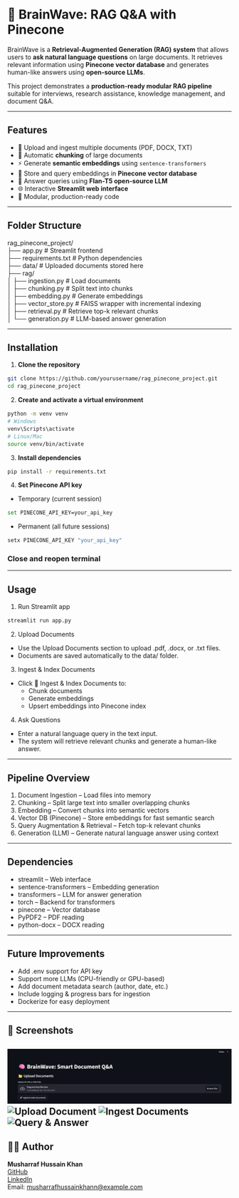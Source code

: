 # 🧠 BrainWave: RAG Q&A with Pinecone

BrainWave is a **Retrieval-Augmented Generation (RAG) system** that allows users to **ask natural language questions** on large documents. It retrieves relevant information using **Pinecone vector database** and generates human-like answers using **open-source LLMs**.  

This project demonstrates a **production-ready modular RAG pipeline** suitable for interviews, research assistance, knowledge management, and document Q&A.

---

## **Features**

- 📂 Upload and ingest multiple documents (PDF, DOCX, TXT)
- 🧩 Automatic **chunking** of large documents
- ⚡ Generate **semantic embeddings** using `sentence-transformers`
- 💾 Store and query embeddings in **Pinecone vector database**
- 🤖 Answer queries using **Flan-T5 open-source LLM**
- 🌐 Interactive **Streamlit web interface**
- 🔧 Modular, production-ready code

---

## **Folder Structure**

rag_pinecone_project/<br>
├── app.py # Streamlit frontend<br>
├── requirements.txt # Python dependencies<br>
├── data/ # Uploaded documents stored here<br>
├── rag/<br>
│ ├── ingestion.py # Load documents<br>
│ ├── chunking.py # Split text into chunks<br>
│ ├── embedding.py # Generate embeddings<br>
│ ├── vector_store.py # FAISS wrapper with incremental indexing<br>
│ ├── retrieval.py # Retrieve top-k relevant chunks<br>
│ └── generation.py # LLM-based answer generation<br>

---


## **Installation**

1. **Clone the repository**
```bash
git clone https://github.com/yourusername/rag_pinecone_project.git
cd rag_pinecone_project
```
2. **Create and activate a virtual environment**
```bash
python -m venv venv
# Windows
venv\Scripts\activate
# Linux/Mac
source venv/bin/activate
```
3. **Install dependencies**
```bash
pip install -r requirements.txt
```
4. **Set Pinecone API key**
* Temporary (current session)
```bash
set PINECONE_API_KEY=your_api_key
```
* Permanent (all future sessions)
```bash
setx PINECONE_API_KEY "your_api_key"
```
### Close and reopen terminal

--- 

## **Usage**

1. Run Streamlit app
```bash
streamlit run app.py
```
2. Upload Documents
* Use the Upload Documents section to upload .pdf, .docx, or .txt files.
* Documents are saved automatically to the data/ folder.
3. Ingest & Index Documents
* Click 🚀 Ingest & Index Documents to:
    * Chunk documents
    * Generate embeddings
    * Upsert embeddings into Pinecone index
4. Ask Questions
* Enter a natural language query in the text input.
* The system will retrieve relevant chunks and generate a human-like answer.

---

## **Pipeline Overview**

1. Document Ingestion – Load files into memory
2. Chunking – Split large text into smaller overlapping chunks
3. Embedding – Convert chunks into semantic vectors
4. Vector DB (Pinecone) – Store embeddings for fast semantic search
5. Query Augmentation & Retrieval – Fetch top-k relevant chunks
6. Generation (LLM) – Generate natural language answer using context

---

## **Dependencies**

* streamlit – Web interface
* sentence-transformers – Embedding generation
* transformers – LLM for answer generation
* torch – Backend for transformers
* pinecone – Vector database
* PyPDF2 – PDF reading
* python-docx – DOCX reading

---

## **Future Improvements**

* Add .env support for API key
* Support more LLMs (CPU-friendly or GPU-based)
* Add document metadata search (author, date, etc.)
* Include logging & progress bars for ingestion
* Dockerize for easy deployment

---
## **📸 Screenshots**

![Landing Page](screenshots/landing.png)
![Upload Document](image-1.png)
![Ingest Documents](image-2.png)
![Query & Answer](image-3.png)
---

## 👨‍💻 Author

<b>Musharraf Hussain Khan</b><br>
[GitHub](https://github.com/Musharraf1519)<br>
[LinkedIn](https://www.linkedin.com/in/musharraf-hussain-khan/)<br>
Email: musharrafhussainkhann@example.com
